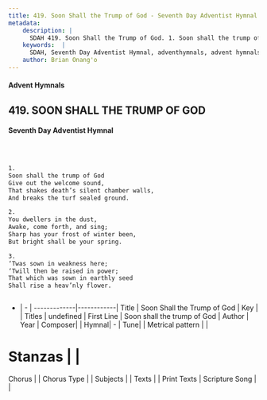 ```yaml
---
title: 419. Soon Shall the Trump of God - Seventh Day Adventist Hymnal
metadata:
    description: |
      SDAH 419. Soon Shall the Trump of God. 1. Soon shall the trump of God Give out the welcome sound, That shakes death’s silent chamber walls, And breaks the turf sealed ground.
    keywords:  |
      SDAH, Seventh Day Adventist Hymnal, adventhymnals, advent hymnals, Soon Shall the Trump of God, Soon shall the trump of God 
    author: Brian Onang'o
---
```


#### Advent Hymnals
## 419. SOON SHALL THE TRUMP OF GOD
#### Seventh Day Adventist Hymnal

```txt



1.
Soon shall the trump of God
Give out the welcome sound,
That shakes death’s silent chamber walls,
And breaks the turf sealed ground.

2.
You dwellers in the dust,
Awake, come forth, and sing;
Sharp has your frost of winter been,
But bright shall be your spring.

3.
‘Twas sown in weakness here;
‘Twill then be raised in power;
That which was sown in earthly seed
Shall rise a heav’nly flower.



```

- |   -  |
-------------|------------|
Title | Soon Shall the Trump of God |
Key |  |
Titles | undefined |
First Line | Soon shall the trump of God |
Author | 
Year | 
Composer|  |
Hymnal|  - |
Tune|  |
Metrical pattern | |
# Stanzas |  |
Chorus |  |
Chorus Type |  |
Subjects |  |
Texts |  |
Print Texts | 
Scripture Song |  |
  

